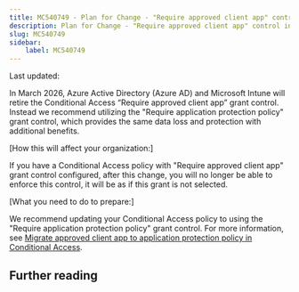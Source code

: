 ```yaml
---
title: MC540749 - Plan for Change - "Require approved client app" control in Azure AD Conditional Access will be retired in March 2026
description: Plan for Change - "Require approved client app" control in Azure AD Conditional Access will be retired in March 2026
slug: MC540749
sidebar:
    label: MC540749
---
```



Last updated: 

<p>In March 2026, Azure Active Directory (Azure AD) and Microsoft Intune will retire the Conditional Access “Require approved client app” grant control. Instead we recommend utilizing the "Require application protection policy" grant control, which provides the same data loss and protection with additional benefits.</p><p>[How this will affect your organization:]</p><p>If you have a Conditional Access policy with "Require approved client app" grant control configured, after this change, you will no longer be able to enforce this control, it will be as if this grant is not selected.</p><p>[What you need to do to prepare:]</p><p>We recommend updating your Conditional Access policy to using the "Require application protection policy" grant control. For more information, see <a href="https://learn.microsoft.com/azure/active-directory/conditional-access/migrate-approved-client-app" target="_blank">Migrate approved client app to application protection policy in Conditional Access</a>.</p>

## Further reading

